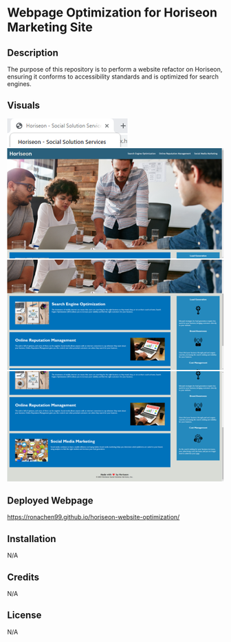 # Webpage Optimization for Horiseon Marketing Site 

## Description

The purpose of this repository is to perform a website refactor on Horiseon, ensuring it conforms to accessibility standards and is optimized for search engines.

## Visuals
![A screenshot of the website title.](./assets/images/4.png)
![The first Horiseon webpage screenshot showing the heading, a navigation bar, and the header image.](./assets/images/1.png)
![The second Horiseon webpage screenshot showing parts of card contents and sidebar contents.](./assets/images/2.png)
![The third Horiseon webpage screenshot showing card contents, sidebar contents, and the footer text.](./assets/images/3.png)

## Deployed Webpage

https://ronachen99.github.io/horiseon-website-optimization/

## Installation

N/A

## Credits

N/A

## License

N/A